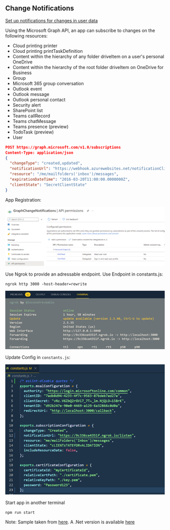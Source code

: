 ## Change Notifications

[Set up notifications for changes in user data](https://docs.microsoft.com/en-us/graph/webhooks)

Using the Microsoft Graph API, an app can subscribe to changes on the following resources:

-   Cloud printing printer
-   Cloud printing printTaskDefinition
-   Content within the hierarchy of any folder driveItem on a user's personal OneDrive
-   Content within the hierarchy of the root folder driveItem on OneDrive for Business
-   Group
-   Microsoft 365 group conversation
-   Outlook event
-   Outlook message
-   Outlook personal contact
-   Security alert
-   SharePoint list
-   Teams callRecord
-   Teams chatMessage
-   Teams presence (preview)
-   TodoTask (preview)
-   User

```json
POST https://graph.microsoft.com/v1.0/subscriptions
Content-Type: application/json
{
  "changeType": "created,updated",
  "notificationUrl": "https://webhook.azurewebsites.net/notificationClient",
  "resource": "/me/mailfolders('inbox')/messages",
  "expirationDateTime": "2016-03-20T11:00:00.0000000Z",
  "clientState": "SecretClientState"
}
```

App Registration:

![change-app.jpg](_images/change-app.jpg)

Use Ngrok to provide an adressable endpoint. Use Endpoint in constants.js:

```
ngrok http 3000 -host-header=rewrite
```

![ngrok](_images/ngrok.jpg)

Update Config in `constants.js`:

![config.jpg](_images/config.jpg)

Start app in another terminal

```
npm run start
```

Note: Sample taken from [here](https://github.com/microsoftgraph/nodejs-webhooks-rest-sample). A .Net version is available [here](https://github.com/microsoftgraph/msgraph-training-changenotifications/tree/master/demos/03-track-changes)
